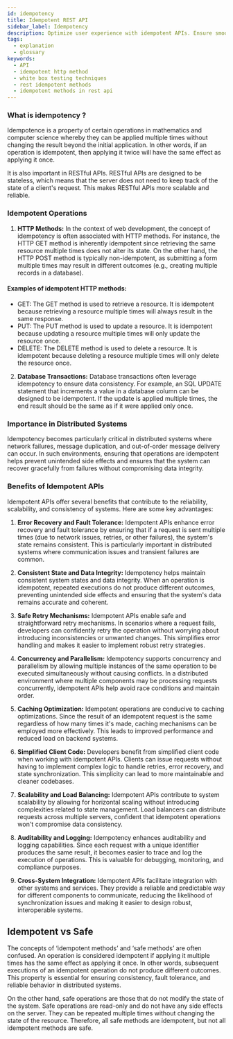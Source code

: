 ```yaml
---
id: idempotency
title: Idempotent REST API
sidebar_label: Idempotency
description: Optimize user experience with idempotent APIs. Ensure smooth interactions & error handling for satisfied users.
tags:
  - explanation
  - glossary
keywords:
  - API
  - idempotent http method
  - white box testing techniques
  - rest idempotent methods
  - idempotent methods in rest api
---
```


### What is idempotency ?

Idempotence is a property of certain operations in mathematics and computer science whereby they can be applied multiple times without changing the result beyond the initial application. In other words, if an operation is idempotent, then applying it twice will have the same effect as applying it once.

It is also important in RESTful APIs. RESTful APIs are designed to be stateless, which means that the server does not need to keep track of the state of a client's request. This makes RESTful APIs more scalable and reliable.

### Idempotent Operations

1. **HTTP Methods:**
   In the context of web development, the concept of idempotency is often associated with HTTP methods. For instance, the HTTP GET method is inherently idempotent since retrieving the same resource multiple times does not alter its state. On the other hand, the HTTP POST method is typically non-idempotent, as submitting a form multiple times may result in different outcomes (e.g., creating multiple records in a database).

#### Examples of idempotent HTTP methods:

- GET: The GET method is used to retrieve a resource. It is idempotent because retrieving a resource multiple times will always result in the same response.
- PUT: The PUT method is used to update a resource. It is idempotent because updating a resource multiple times will only update the resource once.
- DELETE: The DELETE method is used to delete a resource. It is idempotent because deleting a resource multiple times will only delete the resource once.

2. **Database Transactions:**
   Database transactions often leverage idempotency to ensure data consistency. For example, an SQL UPDATE statement that increments a value in a database column can be designed to be idempotent. If the update is applied multiple times, the end result should be the same as if it were applied only once.

### Importance in Distributed Systems

Idempotency becomes particularly critical in distributed systems where network failures, message duplication, and out-of-order message delivery can occur. In such environments, ensuring that operations are idempotent helps prevent unintended side effects and ensures that the system can recover gracefully from failures without compromising data integrity.

### Benefits of Idempotent APIs

Idempotent APIs offer several benefits that contribute to the reliability, scalability, and consistency of systems. Here are some key advantages:

1. **Error Recovery and Fault Tolerance:**
   Idempotent APIs enhance error recovery and fault tolerance by ensuring that if a request is sent multiple times (due to network issues, retries, or other failures), the system's state remains consistent. This is particularly important in distributed systems where communication issues and transient failures are common.

2. **Consistent State and Data Integrity:**
   Idempotency helps maintain consistent system states and data integrity. When an operation is idempotent, repeated executions do not produce different outcomes, preventing unintended side effects and ensuring that the system's data remains accurate and coherent.

3. **Safe Retry Mechanisms:**
   Idempotent APIs enable safe and straightforward retry mechanisms. In scenarios where a request fails, developers can confidently retry the operation without worrying about introducing inconsistencies or unwanted changes. This simplifies error handling and makes it easier to implement robust retry strategies.

4. **Concurrency and Parallelism:**
   Idempotency supports concurrency and parallelism by allowing multiple instances of the same operation to be executed simultaneously without causing conflicts. In a distributed environment where multiple components may be processing requests concurrently, idempotent APIs help avoid race conditions and maintain order.

5. **Caching Optimization:**
   Idempotent operations are conducive to caching optimizations. Since the result of an idempotent request is the same regardless of how many times it's made, caching mechanisms can be employed more effectively. This leads to improved performance and reduced load on backend systems.

6. **Simplified Client Code:**
   Developers benefit from simplified client code when working with idempotent APIs. Clients can issue requests without having to implement complex logic to handle retries, error recovery, and state synchronization. This simplicity can lead to more maintainable and cleaner codebases.

7. **Scalability and Load Balancing:**
   Idempotent APIs contribute to system scalability by allowing for horizontal scaling without introducing complexities related to state management. Load balancers can distribute requests across multiple servers, confident that idempotent operations won't compromise data consistency.

8. **Auditability and Logging:**
   Idempotency enhances auditability and logging capabilities. Since each request with a unique identifier produces the same result, it becomes easier to trace and log the execution of operations. This is valuable for debugging, monitoring, and compliance purposes.

9. **Cross-System Integration:**
   Idempotent APIs facilitate integration with other systems and services. They provide a reliable and predictable way for different components to communicate, reducing the likelihood of synchronization issues and making it easier to design robust, interoperable systems.

## Idempotent vs Safe

The concepts of ‘idempotent methods’ and ‘safe methods’ are often confused. An operation is considered idempotent if applying it multiple times has the same effect as applying it once. In other words, subsequent executions of an idempotent operation do not produce different outcomes. This property is essential for ensuring consistency, fault tolerance, and reliable behavior in distributed systems.

On the other hand, safe operations are those that do not modify the state of the system. Safe operations are read-only and do not have any side effects on the server. They can be repeated multiple times without changing the state of the resource. Therefore, all safe methods are idempotent, but not all idempotent methods are safe.
